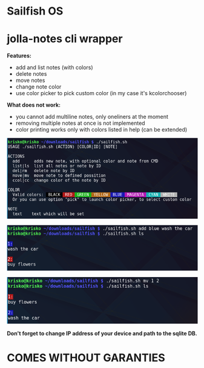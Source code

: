# Sailfish OS
# jolla-notes cli wrapper

**Features:**
* add and list notes (with colors)
* delete notes
* move notes
* change note color
* use color picker to pick custom color (in my case it's kcolorchooser)

**What does not work:**
* you cannot add multiline notes, only oneliners at the moment
* removing multiple notes at once is not implemented
* color printing works only with colors listed in help (can be extended)

![](/01_help.png)


![](/02_add_ls.png)


![](/03_mv.png)

**Don't forget to change IP address of your device and path to the sqlite DB.**

# COMES WITHOUT GARANTIES

